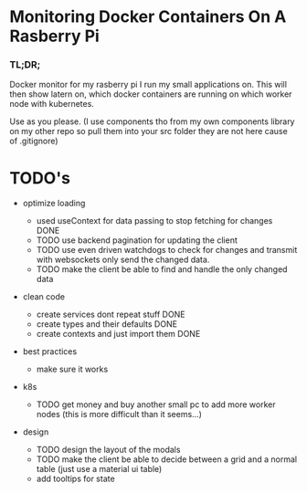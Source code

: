 # Monitoring Docker Containers On A Rasberry Pi
### TL;DR;
Docker monitor for my rasberry pi I run my small applications on. 
This will then show latern on, which docker containers are running on which worker node with kubernetes.

Use as you please. (I use components tho from my own components library on my other repo so pull them into your src folder they are not here cause of .gitignore)

# TODO's
- optimize loading 
    - used useContext for data passing to stop fetching for changes DONE
    - TODO use backend pagination for updating the client
    - TODO use even driven watchdogs to check for changes and transmit with websockets only send the changed data.
    - TODO make the client be able to find and handle the only changed data

- clean code
    - create services dont repeat stuff DONE
    - create types and their defaults DONE
    - create contexts and just import them DONE 

- best practices
    - make sure it works

- k8s
    - TODO get money and buy another small pc to add more worker nodes (this is more difficult than it seems...)

- design
    - TODO design the layout of the modals
    - TODO make the client be able to decide between a grid and a normal table (just use a material ui table)
    - add tooltips for state

